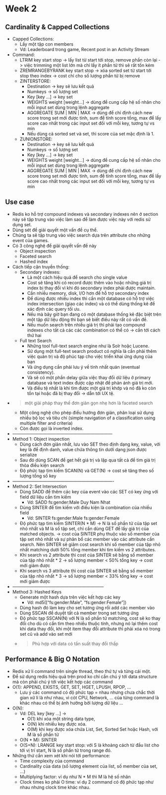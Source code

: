 # Week 2

## Cardinality & Capped Collections
- Capped Collections:
    - Lấy một tập con members
    - Vd: Leaderboard trong game, Recent post in an Activity Stream
- Command:
    - LTRIM key start stop -> lấy list từ start tới stop, remove phần còn lại -> việc trimming một list lớn mà chỉ lấy ít phần tử thì sẽ rất tốn kém
    - ZREMRANGEBYRANK key start stop -> xóa sorted set từ start tới stop theo index -> cost chỉ cho số lượng phần tử bị remove
    - ZINTERSTORE:
        - Destination -> key sẽ lưu kết quả
        - Numkeys -> số lượng set
        - Key [key …] -> key set
        - WEIGHTS weight [weight…] -> dùng để cung cấp hệ số nhân cho mỗi input set dùng trong lệnh aggregate
        - AGGREGATE SUM | MIN | MAX -> dùng để chỉ định cách new score trong set mới được tính, sum để tính score tổng, max để lấy score cao nhất trong các input set đối với mỗi key, tương tự vs min
        - Nếu dùng cả sorted set và set, thì score của set mặc định là 1.
    - ZUNIONSTORE:
        - Destination -> key sẽ lưu kết quả
        - Numkeys -> số lượng set
        - Key [key …] -> key set
        - WEIGHTS weight [weight…] -> dùng để cung cấp hệ số nhân cho mỗi input set dùng trong lệnh aggregate
        - AGGREGATE SUM | MIN | MAX -> dùng để chỉ định cách new score trong set mới được tính, sum để tính score tổng, max để lấy score cao nhất trong các input set đối với mỗi key, tương tự vs min
## Use case
- Redis ko hỗ trợ compound indexes và secondary indexes nên ở section này sẽ tập trung vào việc làm sao để làm được việc này với redis sử dụng set.
- Dùng sét để giải quyết một vấn đề cụ thể.
- Chúng ta sẽ tập trung vào việc search dựa trên attribute cho những event của games.
- Có 3 công nghệ để giải quyết vấn đề này
    - Object inspection
    - Faceted search
    - Hashed index
- Cách tiếp cận truyền thống:
    - Secondary indexes:
        - Là một cách hiệu quả để search cho single value
        - Cost sẽ tăng khi có record được thêm vào hoặc những giá trị index bị thay đổi vì khi đó secondary index phải được maintain.
        - Cần nhiều memory, disk, I/O hơn để hỗ trợ secondary index
        - Để dùng được nhiều index thì cần một database có hỗ trợ việc index intersection (giao các index) và có thể dùng thống kê để xác định các query tối ưu.
        - Nếu mà bây giờ bạn đang có một database thống kê đặc biệt trên một tập dữ liệu động thì bạn sẽ biết điều này rất có vấn đề.
        - Nếu muốn search trên nhiều giá trị thì phải tạo compound indexes cho tất cả các các combination có thể có -> cần tới cách thứ hai
    - Full text Search
        - Những tool full-text search engine như là Solr hoặc Lucene.
        - Sử dụng một full-text search product có nghĩa là cần phải thêm việc quản trị và độ phúc tạp cho việc triển khai ứng dụng của bạn
        - Và ứng dụng cần phải lưu ý về tính nhất quán (eventual consistency).
        - Và sẽ có một phần delay giữa việc thay đổi dữ liệu ở primary database và text index được cập nhật để phản ánh giá trị mới.
        - Và điều tệ nhất là khi tìm được một giá trị khớp và nó đã ko còn tồn tại hoặc đã bị thay đổi -> dẫn tới UX tệ.
- > một giải pháp thay thế đơn giản gọn nhẹ hơn là faceted search
    - Một công nghệ cho phép điều hướng đơn giản, phân loại sử dụng nhiều bộ lọc và tiêu chí (simple navigation of a classification using multiple filter and criteria)
    - Còn được gọi là inverted index.
-  ———————————————————————
- Method 1: Object inspection
    - Dùng cách đơn giản nhất, lưu vào SET theo định dạng key, value, với key là để định danh, value chứa thông tin dưới dạng json được serialize
    - Sau đó dùng SCAN để get hết giá trị và lặp qua tất cả để tìm giá trị thỏa điều kiện search
    - Độ phức tạp tìm kiếm SCAN(N) và GET(N) -> cost sẽ tăng theo số lượng tổng số key
- ———————————————————————-
- Method 2: Set Intersection
    - Dùng SADD để thêm các key của event vào các SET có key ứng với field dữ liệu cần tìm kiếm
        - Vd: SADD fs:gender:Male Duy Nam Nhat
    - Dùng SINTER để tìm kiếm với điều kiện là combination của nhiều field
        - Vd: SINTER fs:gender:Male fs:gender:Female
    - Độ phức tạp tìm kiếm SINTER(N * M) -> N là số phần tử của tập set nhỏ nhất và M là số tập set, chỉ cần dùng GET để lấy giá trị của matched objects. -> cost của SINTER phụ thuộc vào số member của tập set nhỏ nhất và sự phân bổ các member vào các attribute cần search. Nên SINTER sẽ giảm cost search khi số member của tập nhỏ nhất matching dưới 50% tổng member khi tìm kiếm vs 2 attributes.
    - Khi search vs 2 attribute thì cost của SINTER sẽ bằng số member của tập nhỏ nhất * 2 -> số lượng member < 50% tổng key -> cost mới giảm được
    - Khi search vs 3 attribute thì cost của SINTER sẽ bằng số member của tập nhỏ nhất * 3 -> số lượng member < 33% tổng key -> cost mới giảm được
- —————————————————————
- Method 3: Hashed Keys
    - Generate một hash dựa trên việc kết hợp các key
        - Vd: md5([“fs:gender:Male”, “fs:gender:Female”])
    - Dùng hash đó làm key cho set tương ứng rồi add các member vào
    - Dùng SSCAN để duyệt tất cả member trong set tương ứng
    - Độ phức tạp SSCAN(N) với N là số phần tử matching, cost sẽ ko thay đổi cho dù có cần tìm theo nhiều thuộc tính, nhưng nó lại thêm cost khi data thay đổi, khi một item thay đổi attribute thì phải xóa nó trong set cũ và add vào set mới
    - > Phù hợp với data có tần suất thay đổi thấp
## Performance & Big O Notation
- Redis xử lí command trên single thread, theo thứ tự và từng cái một.
- Để sử dụng redis hiệu quả trên prod ko chỉ cần chú ý tới data structure mà còn phải chú ý tới việc kết hợp các command
- O(1): APPEND, EXISTS, GET, SET, HGET, LPUSH, RPOP, …
    - Lưu ý các command có độ phức tạp = nhau nhưng chưa chắc thời gian xử lí là như nhau, vì cót CPU, Network, … của từng command là khác nhau có thể bị ảnh hưởng bởi lượng dữ liệu …
- O(N):
    - Vd: DEL key [key …] ->
        - O(1) khi xóa một string data type,
        - O(N) khi nhiều key được xóa.
        - O(M) khi key được xóa chứa List, Set, Sorted Set hoặc Hash, với M là số phần tử
    - O(N * M): SINTER
    - O(S+N): LRANGE key start stop:  với S là khoảng cách từ đầu list cho tới vị trí start, N là số phần tử trong range đó.
- Những thứ cần xem xét khi nói tới performance:
    - Time complexity của command
    - Cardinality của data (số lượng element của list, số member của set, …)
    - Multiplying factor: ví dụ như N * M thì M là hệ số nhân
    - Clock times ko phải O time: ví dụ 2 command có độ phức tạp như nhau nhưng clock time khác nhau.

